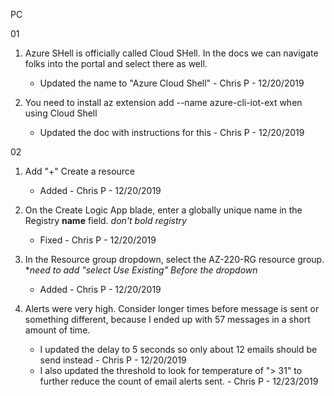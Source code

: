 PC 

01

1. Azure SHell is officially called Cloud SHell. In the docs we can navigate folks into the portal and select there as well.
    - Updated the name to "Azure Cloud Shell" - Chris P - 12/20/2019

1. You need to install az extension add --name azure-cli-iot-ext when using Cloud Shell
    - Updated the doc with instructions for this - Chris P - 12/20/2019

02

1. Add "+" Create a resource
    - Added - Chris P - 12/20/2019

1. On the Create Logic App blade, enter a globally unique name in the Registry **name** field.  *don't bold registry*
    - Fixed - Chris P - 12/20/2019

1. In the Resource group dropdown, select the AZ-220-RG resource group. **need to add "select Use Existing" Before the dropdown*
    - Added - Chris P - 12/20/2019

1. Alerts were very high. Consider longer times before message is sent or something different, because I ended up with 57 messages in a short amount of time.
    - I updated the delay to 5 seconds so only about 12 emails should be send instead - Chris P - 12/20/2019
    - I also updated the threshold to look for temperature of "> 31" to further reduce the count of email alerts sent. - Chris P - 12/23/2019
